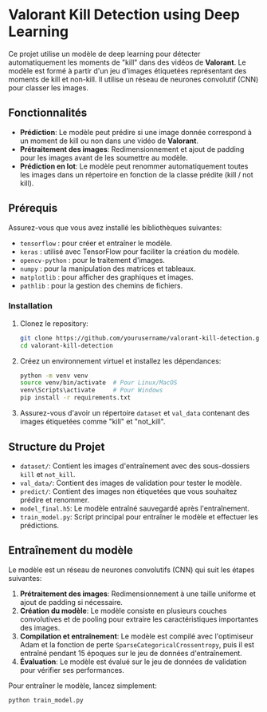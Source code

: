 # Valorant Kill Detection using Deep Learning

Ce projet utilise un modèle de deep learning pour détecter automatiquement les moments de "kill" dans des vidéos de **Valorant**. Le modèle est formé à partir d'un jeu d'images étiquetées représentant des moments de kill et non-kill. Il utilise un réseau de neurones convolutif (CNN) pour classer les images.

## Fonctionnalités
- **Prédiction**: Le modèle peut prédire si une image donnée correspond à un moment de kill ou non dans une vidéo de **Valorant**.
- **Prétraitement des images**: Redimensionnement et ajout de padding pour les images avant de les soumettre au modèle.
- **Prédiction en lot**: Le modèle peut renommer automatiquement toutes les images dans un répertoire en fonction de la classe prédite (kill / not kill).

## Prérequis

Assurez-vous que vous avez installé les bibliothèques suivantes:
- `tensorflow` : pour créer et entraîner le modèle.
- `keras` : utilisé avec TensorFlow pour faciliter la création du modèle.
- `opencv-python` : pour le traitement d'images.
- `numpy` : pour la manipulation des matrices et tableaux.
- `matplotlib` : pour afficher des graphiques et images.
- `pathlib` : pour la gestion des chemins de fichiers.

### Installation
1. Clonez le repository:
    ```bash
    git clone https://github.com/yourusername/valorant-kill-detection.git
    cd valorant-kill-detection
    ```

2. Créez un environnement virtuel et installez les dépendances:
    ```bash
    python -m venv venv
    source venv/bin/activate  # Pour Linux/MacOS
    venv\Scripts\activate     # Pour Windows
    pip install -r requirements.txt
    ```

3. Assurez-vous d'avoir un répertoire `dataset` et `val_data` contenant des images étiquetées comme "kill" et "not_kill".

## Structure du Projet

- `dataset/`: Contient les images d'entraînement avec des sous-dossiers `kill` et `not_kill`.
- `val_data/`: Contient des images de validation pour tester le modèle.
- `predict/`: Contient des images non étiquetées que vous souhaitez prédire et renommer.
- `model_final.h5`: Le modèle entraîné sauvegardé après l'entraînement.
- `train_model.py`: Script principal pour entraîner le modèle et effectuer les prédictions.

## Entraînement du modèle

Le modèle est un réseau de neurones convolutifs (CNN) qui suit les étapes suivantes:

1. **Prétraitement des images**: Redimensionnement à une taille uniforme et ajout de padding si nécessaire.
2. **Création du modèle**: Le modèle consiste en plusieurs couches convolutives et de pooling pour extraire les caractéristiques importantes des images.
3. **Compilation et entraînement**: Le modèle est compilé avec l'optimiseur Adam et la fonction de perte `SparseCategoricalCrossentropy`, puis il est entraîné pendant 15 époques sur le jeu de données d'entraînement.
4. **Évaluation**: Le modèle est évalué sur le jeu de données de validation pour vérifier ses performances.

Pour entraîner le modèle, lancez simplement:

```bash
python train_model.py
